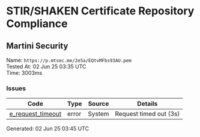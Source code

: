 # STIR/SHAKEN Certificate Repository Compliance

## Martini Security

Name: `https://p.mtsec.me/2e5a/EQtvMFbs93AU.pem`\
Tested At: 02 Jun 25 03:35 UTC\
Time: 3003ms

### Issues

| Code | Type | Source | Details |
|------|------|--------|---------|
| [e_request_timeout](../../ISSUES/e_request_timeout/README.md) | error | System | Request timed out (3s) |

Generated: 02 Jun 25 03:45 UTC